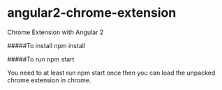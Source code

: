 # angular2-chrome-extension
Chrome Extension with Angular 2

#####To install
npm install

#####To run
npm start


You need to at least run npm start once then you can load the unpacked chrome extension in chrome.
